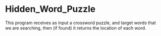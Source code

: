 # Hidden_Word_Puzzle

This program receives as input a crossword puzzle, and target words that we are searching,
then (if found) it returns the location of each word.
